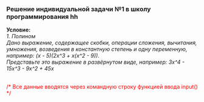 <html>
<h3>Решение индивидуальной задачи №1 в школу программирования hh</h3>
<b>Условие:</b>
<i>
<br>
1. Полином
<br>
Дано выражение, содержащее скобки, операции сложения, вычитания, умножения, возведения в константную степень и одну переменную, например: (x - 5)(2x^3 + x(x^2 - 9)).
<br>
Представьте это выражение в развёрнутом виде, например: 3x^4 - 15x^3 - 9x^2 + 45x</i>
<br><br>
</p>
<p style="color: red">/* Все данные вводятся через командную строку функцией ввода input() */ </p>

</html>
